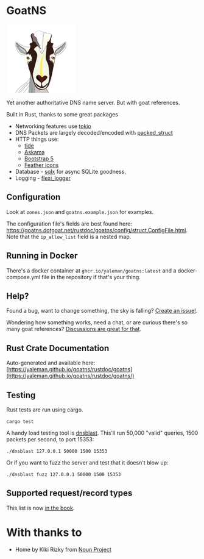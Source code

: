 # GoatNS

![GoatNS Logo](./static_files/img/apple-touch-icon.png)

Yet another authoritative DNS name server. But with goat references.

Built in Rust, thanks to some great packages

- Networking features use [tokio](https://crates.io/crates/tokio)
- DNS Packets are largely decoded/encoded with [packed_struct](https://crates.io/crates/packed_struct)
- HTTP things use:
  - [tide](https://crates.io/crates/tide)
  - [Askama](https://crates.io/crates/askama)
  - [Bootstrap 5](https://getbootstrap.com)
  - [Feather icons](https://feathericons.com)
- Database - [sqlx](https://crates.io/crates/sqlx) for async SQLite goodness.
- Logging - [flexi_logger](https://crates.io/crates/flexi_logger)

## Configuration

Look at `zones.json` and `goatns.example.json` for examples.

The configuration file's fields are best found here: <https://goatns.dotgoat.net/rustdoc/goatns/config/struct.ConfigFile.html>. Note that the `ip_allow_list` field is a nested map.

## Running in Docker

There's a docker container at `ghcr.io/yaleman/goatns:latest` and a docker-compose.yml file in the repository if that's your thing.

## Help?

Found a bug, want to change something, the sky is falling? [Create an issue!](https://github.com/yaleman/goatns/issues/new).

Wondering how something works, need a chat, or are curious there's so many goat references? [Discussions are great for that](https://github.com/yaleman/goatns/discussions).

## Rust Crate Documentation

Auto-generated and available here: [https://yaleman.github.io/goatns/rustdoc/goatns](https://yaleman.github.io/goatns/rustdoc/goatns/)

## Testing

Rust tests are run using cargo.

```shell
cargo test
```

A handy load testing tool is [dnsblast](https://github.com/jedisct1/dnsblast). This'll run 50,000 "valid" queries, 1500 packets per second, to port 15353:

```shell
./dnsblast 127.0.0.1 50000 1500 15353
```

Or if you want to fuzz the server and test that it doesn't blow up:

```shell
./dnsblast fuzz 127.0.0.1 50000 1500 15353
```

## Supported request/record types

This list is now [in the book](https://goatns.dotgoat.net/rrtypes.html).

# With thanks to

- Home by Kiki Rizky from [Noun Project](https://thenounproject.com/browse/icons/term/home/)
